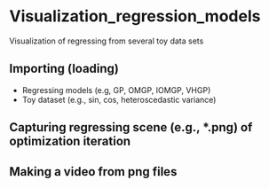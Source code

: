 # Visualization_regression_models
Visualization of regressing from several toy data sets
## Importing (loading)
  - Regressing models (e.g, GP, OMGP, IOMGP, VHGP)
  - Toy dataset (e.g., sin, cos, heteroscedastic variance)
## Capturing regressing scene (e.g., *.png) of optimization iteration
## Making a video from png files
